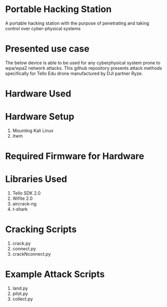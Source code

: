 # Portable Hacking Station
A portable hacking station with the purpose of penetrating and taking control over cyber-physical systems

# Presented use case
The below device is able to be used for any cyberphysical system prone to wpa/wpa2 network attacks. This github repository presents attack methods specifically for Tello Edu drone manufactured by DJI partner Ryze.

# Hardware Used

# Hardware Setup
1) Mounting Kali Linux
 1) itwm

# Required Firmware for Hardware

# Libraries Used
1) Tello SDK 2.0
2) Wifite 2.0
3) aircrack-ng
4) t-shark

# Cracking Scripts
1) crack.py
2) connect.py
3) crackNconnect.py

# Example Attack Scripts
1) land.py
2) pilot.py
3) collect.py
